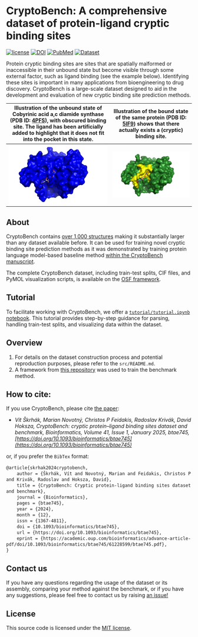 # CryptoBench: A comprehensive dataset of protein-ligand cryptic binding sites
[![license](https://img.shields.io/badge/license-MIT-blue.svg)](https://github.com/skrhakv/CryptoBench/blob/master/LICENSE)
[![DOI](https://img.shields.io/badge/DOI-10.1093%2Fbioinformatics%2Fbtae745-blue.svg)](https://doi.org/10.1093/bioinformatics/btae745)
[![PubMed](https://img.shields.io/badge/PubMed-39693053-blue.svg)](https://pubmed.ncbi.nlm.nih.gov/39693053/)
[![Dataset](https://img.shields.io/badge/Dataset%20on%20OSF-10.17605%2FOSF.IO%2FPZ4A9%20-blue.svg)](https://osf.io/pz4a9/)


Protein cryptic binding sites are sites that are spatially malformed or inaccessible in their unbound state but become visible through some external factor, such as ligand binding (see the example below). Identifying these sites is important in many applications from bioengineering to drug discovery. CryptoBench is a large-scale dataset designed to aid in the development and evaluation of new cryptic binding site prediction methods.

Illustration of the unbound state of Cobyrinic acid a,c diamide synthase (PDB ID: [4PFS](https://www.rcsb.org/structure/4pfs)), with obscured binding site. The ligand has been artificially added to highlight that it does not fit into the pocket in this state.  |  Illustration of the bound state of the same protein (PDB ID: [5IF9](https://www.rcsb.org/structure/5IF9)) shows that there actually exists a (cryptic) binding site.
:-------------------------:|:-------------------------:
![](https://github.com/skrhakv/CryptoBench/blob/master/img/4pfs.png?raw=true)  |  ![](https://github.com/skrhakv/CryptoBench/blob/master/img/5if9.png?raw=true)


## About
CryptoBench contains [over 1,000 structures](https://academic.oup.com/view-large/500101074) making it  substantially larger than any dataset available before. It can be used for training novel cryptic binding site prediction methods as it was demonstrated by training protein language model-based baseline method [within the CryptoBench manuscript](https://academic.oup.com/view-large/figure/500101098/btae745f4.tif).

The complete CryptoBench dataset, including train-test splits, CIF files, and PyMOL visualization scripts, is available on the [OSF framework](https://osf.io/pz4a9/). 

## Tutorial
To facilitate working with CryptoBench, we offer a [`tutorial/tutorial.ipynb` notebook](https://github.com/skrhakv/CryptoBench/blob/master/tutorial/tutorial.ipynb). This tutorial provides step-by-step guidance for parsing, handling train-test splits, and visualizing data within the dataset.

## Overview
1. For details on the dataset construction process and potential reproduction purposes, please refer to the `src/README.md`.
2. A framework from [this repository](https://github.com/skrhakv/apolo/tree/cryptobench-v2) was used to train the benchmark method.

## How to cite:
If you use CryptoBench, please cite [the paper](https://academic.oup.com/bioinformatics/article/41/1/btae745/7927823):

- *Vít Škrhák, Marian Novotný, Christos P Feidakis, Radoslav Krivák, David Hoksza, CryptoBench: cryptic protein–ligand binding sites dataset and benchmark, Bioinformatics, Volume 41, Issue 1, January 2025, btae745, [https://doi.org/10.1093/bioinformatics/btae745](https://doi.org/10.1093/bioinformatics/btae745)*


or, if you prefer the `BibTex` format:

```
@article{skrhak2024cryptobench,
    author = {Škrhák, Vít and Novotný, Marian and Feidakis, Christos P and Krivák, Radoslav and Hoksza, David},
    title = {CryptoBench: Cryptic protein-ligand binding sites dataset and benchmark},
    journal = {Bioinformatics},
    pages = {btae745},
    year = {2024},
    month = {12},
    issn = {1367-4811},
    doi = {10.1093/bioinformatics/btae745},
    url = {https://doi.org/10.1093/bioinformatics/btae745},
    eprint = {https://academic.oup.com/bioinformatics/advance-article-pdf/doi/10.1093/bioinformatics/btae745/61228599/btae745.pdf},
}
```

## Contact us
If you have any questions regarding the usage of the dataset or its assembly, comparing your method against the benchmark, or if you have any suggestions, please feel free to contact us by raising [an issue!](https://github.com/skrhakv/CryptoBench/issues)

## License
This source code is licensed under the [MIT license](https://github.com/skrhakv/CryptoBench/blob/master/LICENSE).

